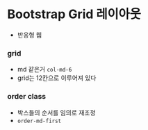 # Bootstrap Grid 레이아웃

- 반응형 웹

### grid

- md 같은거 `col-md-6`
- grid는 12칸으로 이루어져 있다

### order class

- 박스들의 순서를 임의로 재조정
- `order-md-first`
